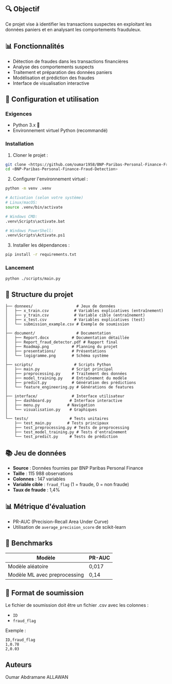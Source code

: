 ## 🔍 Objectif

Ce projet vise à identifier les transactions suspectes en exploitant les données paniers et en analysant les comportements frauduleux.

## 📊 Fonctionnalités

- Détection de fraudes dans les transactions financières
- Analyse des comportements suspects
- Traitement et préparation des données paniers
- Modélisation et prédiction des fraudes
- Interface de visualisation interactive

## 🧩 Configuration et utilisation

### Exigences

- Python 3.x 🐍
- Environnement virtuel Python (recommandé)

### Installation

1. Cloner le projet :
```bash
git clone <https://github.com/oumar1958/BNP-Paribas-Personal-Finance-Fraud-Detection>
cd <BNP-Paribas-Personal-Finance-Fraud-Detection>
```

2. Configurer l'environnement virtuel :
```bash
python -m venv .venv

# Activation (selon votre système)
# Linux/macOS:
source .venv/bin/activate

# Windows CMD:
.venv\Scripts\activate.bat

# Windows PowerShell:
.venv\Scripts\Activate.ps1
```

3. Installer les dépendances :
```bash
pip install -r requirements.txt
```

### Lancement
```bash
python ./scripts/main.py
```

## 📂 Structure du projet

```
├── donnees/                   # Jeux de données
│   ├── x_train.csv           # Variables explicatives (entraînement)
│   ├── y_train.csv           # Variable cible (entraînement)
│   ├── x_test.csv            # Variables explicatives (test)
│   └── submission_example.csv # Exemple de soumission
│
├── document/                  # Documentation
│   ├── Report.docx          # Documentation détaillée
│   ├── Report_fraud_detector.pdf # Rapport final
│   ├── Roadmap.png          # Planning du projet
│   ├── presentations/       # Présentations
│   └── logigramme.png       # Schéma système
│
├── scripts/                  # Scripts Python
│   ├── main.py              # Script principal
│   ├── preprocessing.py     # Traitement des données
│   ├── model_training.py    # Entraînement du modèle
│   ├── predict.py           # Génération des prédictions
│   └── feature_engineering.py # Générations de features
│
├── interface/               # Interface utilisateur
│   ├── dashboard.py        # Interface interactive
│   ├── menu.py            # Navigation
│   └── visualisation.py    # Graphiques
│
└── tests/                  # Tests unitaires
    ├── test_main.py       # Tests principaux
    ├── test_preprocessing.py # Tests de preprocessing
    ├── test_model_training.py # Tests d'entraînement
    └── test_predict.py     # Tests de prédiction
```

## 📚 Jeu de données

- **Source** : Données fournies par BNP Paribas Personal Finance
- **Taille** : 115 988 observations
- **Colonnes** : 147 variables
- **Variable cible** : `fraud_flag` (1 = fraude, 0 = non fraude)
- **Taux de fraude** : 1,4%

## 📊 Métrique d'évaluation

- PR-AUC (Precision-Recall Area Under Curve)
- Utilisation de `average_precision_score` de scikit-learn

## 🎯 Benchmarks

| Modèle | PR-AUC |
|--------|--------|
| Modèle aléatoire | 0,017 |
| Modèle ML avec preprocessing | 0,14 |

## 📄 Format de soumission

Le fichier de soumission doit être un fichier .csv avec les colonnes :
- `ID`
- `fraud_flag`

Exemple :
```
ID,fraud_flag
1,0.78
2,0.03
```


## Auteurs

Oumar Abdramane ALLAWAN
